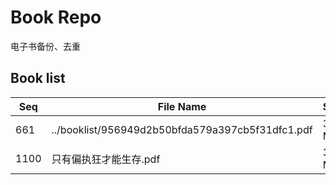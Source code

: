 Book Repo
=========

电子书备份、去重

Book list
---------

| Seq | File Name | Size | MD5 |
| --- | --------- | ---- | --- |
| 661 | ../booklist/956949d2b50bfda579a397cb5f31dfc1.pdf | 3.7 MB | 956949d2b50bfda579a397cb5f31dfc1 | 
| 1100 | 只有偏执狂才能生存.pdf | 3.7 MB | 956949d2b50bfda579a397cb5f31dfc1 | 
